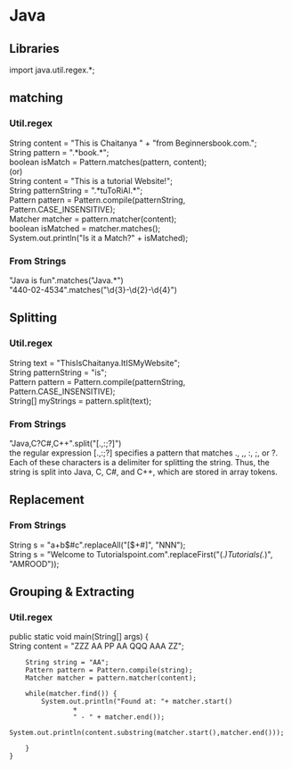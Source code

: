 # Java  
  
  
## Libraries  
import java.util.regex.*;   
  
  
## matching  
  
### Util.regex 
String content = "This is Chaitanya " + "from Beginnersbook.com.";  
String pattern = ".\*book.\*";  
boolean isMatch = Pattern.matches(pattern, content);  
(or)  
String content = "This is a tutorial Website!";  
String patternString = ".\*tuToRiAl.\*";  
Pattern pattern = Pattern.compile(patternString, Pattern.CASE_INSENSITIVE);  
Matcher matcher = pattern.matcher(content);  
boolean isMatched = matcher.matches();  
System.out.println("Is it a Match?" + isMatched);  
  
### From Strings  
"Java is fun".matches("Java.*")  
"440-02-4534".matches("\\d{3}-\\d{2}-\\d{4}")  
  
  
## Splitting  
  
### Util.regex  
String text = "ThisIsChaitanya.ItISMyWebsite";  
String patternString = "is";  
Pattern pattern = Pattern.compile(patternString, Pattern.CASE_INSENSITIVE);  
String[] myStrings = pattern.split(text);  
  
### From Strings  
"Java,C?C#,C++".split("[.,:;?]")  
the regular expression [.,:;?] specifies a pattern that matches ., ,, :, ;, or ?.  
Each of these characters is a delimiter for splitting the string. Thus, the string is split into
Java, C, C#, and C++, which are stored in array tokens.  
  
  
## Replacement  
  
### From Strings  
String s = "a+b$#c".replaceAll("[$+#]", "NNN");  
String s = "Welcome to Tutorialspoint.com".replaceFirst("(.*)Tutorials(.*)", "AMROOD"));  
  
  
## Grouping & Extracting  
  
### Util.regex  
public static void main(String[] args) {  
        String content = "ZZZ AA PP AA QQQ AAA ZZ";  
  
        String string = "AA";  
        Pattern pattern = Pattern.compile(string);  
        Matcher matcher = pattern.matcher(content);  
  
        while(matcher.find()) {  
            System.out.println("Found at: "+ matcher.start()  
                    +  
                    " - " + matcher.end());  
            System.out.println(content.substring(matcher.start(),matcher.end()));  
  
        }  
    }  
    
